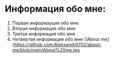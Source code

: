 # Информация обо мне:
1. Первая информауция обо мне
2. Вторая информация обо мне
3. Третья информация обо мне
4. Четвертая информация обо мне
![About me](https://github.com/Aleksandr0702/about-me/blob/main/About%20me.jpg
